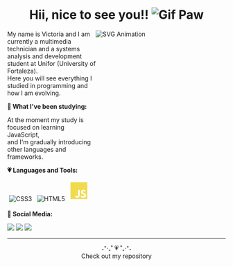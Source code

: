 <link rel="stylesheet" href="style.css" />

<h1 align="center">Hii, nice to see you!! <img src="https://i.ibb.co/KhKNC1g/zc-Xoe8rni-1.gif" alt="Gif Paw" height="32"/></h1>

<img align="right" src="https://user-images.githubusercontent.com/96449803/234378981-1491576d-bb4a-4baf-8095-18093a4458ac.svg" alt="SVG Animation" width="300" height="350">

My name is Victoria and I am currently a multimedia technician and a systems analysis and development student at Unifor (University of Fortaleza).<Br>
Here you will see everything I studied in programming and how I am evolving.


**🌸 What I've been studying:**

At the moment my study is focused on learning JavaScript, <br> and I'm gradually introducing other languages and frameworks.

**💗 Languages and Tools:**

<p>
<img src="https://i.ibb.co/bLF1P6n/css-3.png" alt="CSS3" height="40" style="vertical-align:down; margin:4px"></a>
<img src="https://i.ibb.co/Ch4SDLV/html-1.png" alt="HTML5" height="40" style="vertical-align:down; margin:4px"></a>
<img src="https://raw.githubusercontent.com/devicons/devicon/master/icons/javascript/javascript-plain.svg" alt="JavaScript" height="40" style="vertical-align:down; margin:4px">
</p>

**🎀 Social Media:**

<div> 
  <a href="https://www.instagram.com/victoriamnx/" target="_blank" title="Ir para o Instagram - Go to Instagram"><img src="https://img.shields.io/badge/-Instagram-%23E4405F?style=for-the-badge&logo=instagram&logoColor=white" target="_blank"></a>
 <a href="" target="_blank" title="Ir para o Discord - Go to Discord"><img src="https://img.shields.io/badge/Discord-7289DA?style=for-the-badge&logo=discord&logoColor=white" target="_blank"></a> 
  <a href="https://www.linkedin.com/in/victoriamnx/" target="_blank" title="Ir para o LinkedIn - Go to LinkedIn"><img src="https://img.shields.io/badge/-LinkedIn-%230077B5?style=for-the-badge&logo=linkedin&logoColor=white" target="_blank"></a> 
</div>

---

<div align="center">˖⁺‧₊˚ 💗 ˚₊‧⁺˖ <br> Check out my repository</div>
